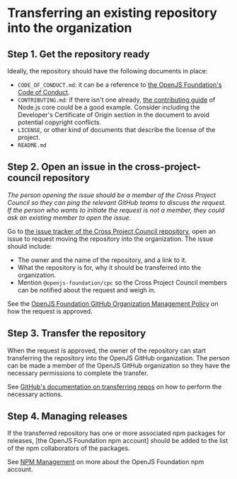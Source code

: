 # Transferring an existing repository into the organization

## Step 1. Get the repository ready

Ideally, the repository should have the following documents in place:

- `CODE_OF_CONDUCT.md`: it can be a reference to
  [the OpenJS Foundation's Code of Conduct](https://github.com/openjs-foundation/cross-project-council/blob/master/CODE_OF_CONDUCT.md).
- `CONTRIBUTING.md`: if there isn't one already, [the contributing guide](https://github.com/nodejs/node/blob/master/CONTRIBUTING.md)
  of Node.js core could be a good example. Consider including the Developer's
  Certificate of Origin section in the document to avoid potential copyright
  conflicts.
- `LICENSE`, or other kind of documents that describe the license of
  the project.
- `README.md`

## Step 2. Open an issue in the cross-project-council repository

_The person opening the issue should be a member of the Cross Project Council
so they can ping the relevant GitHub teams to discuss the request.
If the person who wants to initiate the request is not a member, they could ask
an existing member to open the issue._

Go to [the issue tracker of the Cross Project Council repository][], open an issue to request moving the repository into the organization. The issue should include:

- The owner and the name of the repository, and a link to it.
- What the repository is for, why it should be transferred into the organization.
- Mention `@openjs-foundation/cpc` so the Cross Project Council members can be
  notified about the request and weigh in.

See the [OpenJS Foundation GitHub Organization Management Policy](https://github.com/openjs-foundation/cross-project-council/blob/master/GITHUB_ORG_MANGEMENT_POLICY.md) on how the request is approved.

## Step 3. Transfer the repository

When the request is approved, the owner of the repository can start transferring
the repository into the OpenJS GitHub organization. The person can be made a
member of the OpenJS GitHub organization so they have the necessary permissions
to complete the transfer.

See [GitHub's documentation on transferring repos](https://help.github.com/articles/about-repository-transfers/) on how to perform the necessary actions.

## Step 4. Managing releases

If the transferred repository has one or more associated npm packages for releases, [the OpenJS Foundation npm account] should be added to the list of the npm collaborators of the packages.

See [NPM Management](./npm-management.md) on more about the OpenJS Foundation npm account.

[coc]: https://github.com/nodejs/admin/blob/master/CODE_OF_CONDUCT.md
[GitHub's documentation on transferring repos]: https://help.github.com/articles/about-repository-transfers/
[OpenJS Foundation GitHub Organization Management Policy]: https://github.com/openjs-foundation/cross-project-council/blob/master/GITHUB_ORG_MANGEMENT_POLICY.md
[the contributing guide]: https://github.com/nodejs/node/blob/master/CONTRIBUTING.md
[the issue tracker of the Cross Project Council repository]: https://github.com/openjs-foundation/cross-project-council/issues
